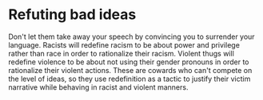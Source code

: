 # Refuting bad ideas

Don't let them take away your speech by convincing you to surrender your language.
Racists will redefine racism to be about power and privilege rather than race in order to rationalize their racism.
Violent thugs will redefine violence to be about not using their gender pronouns in order to rationalize their violent actions.
These are cowards who can't compete on the level of ideas, so they use redefinition as a tactic to justify their victim narrative while behaving in racist and violent manners. 
